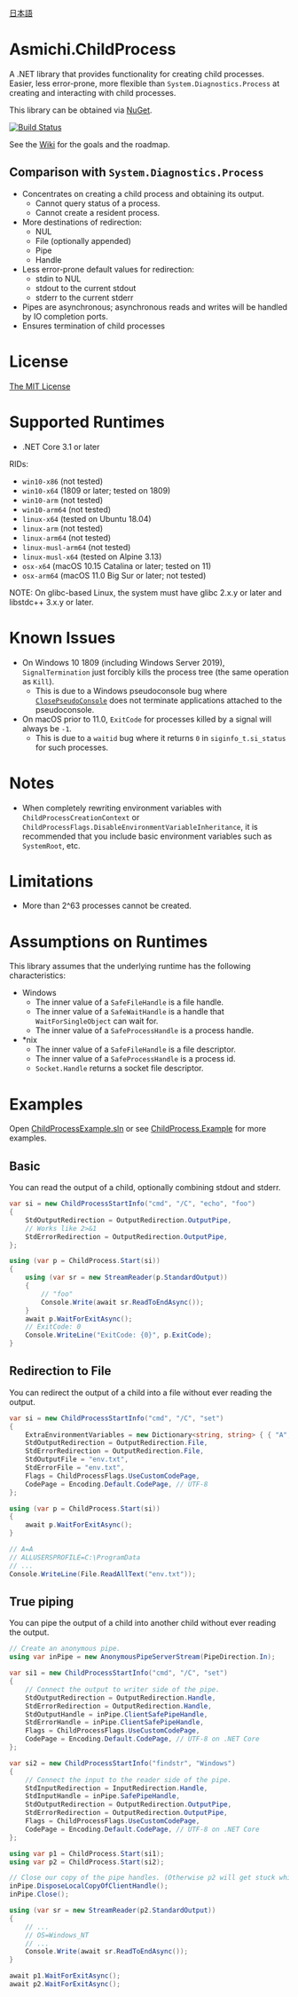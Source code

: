 [日本語](README.ja.md)

# Asmichi.ChildProcess
A .NET library that provides functionality for creating child processes. Easier, less error-prone, more flexible than `System.Diagnostics.Process` at creating and interacting with child processes.

This library can be obtained via [NuGet](https://www.nuget.org/packages/Asmichi.ChildProcess/).

[![Build Status](https://dev.azure.com/asmichi/ChildProcess/_apis/build/status/ChildProcess-CI?branchName=master)](https://dev.azure.com/asmichi/ChildProcess/_build/latest?definitionId=5&branchName=master)

See the [Wiki](https://github.com/asmichi/ChildProcess/wiki) for the goals and the roadmap.

## Comparison with `System.Diagnostics.Process`

- Concentrates on creating a child process and obtaining its output.
    - Cannot query status of a process.
    - Cannot create a resident process.
- More destinations of redirection:
    - NUL
    - File (optionally appended)
    - Pipe
    - Handle
- Less error-prone default values for redirection:
    - stdin to NUL
    - stdout to the current stdout
    - stderr to the current stderr
- Pipes are asynchronous; asynchronous reads and writes will be handled by IO completion ports.
- Ensures termination of child processes

# License

[The MIT License](LICENSE)

# Supported Runtimes

- .NET Core 3.1 or later

RIDs:

- `win10-x86` (not tested)
- `win10-x64` (1809 or later; tested on 1809)
- `win10-arm` (not tested)
- `win10-arm64` (not tested)
- `linux-x64` (tested on Ubuntu 18.04)
- `linux-arm` (not tested)
- `linux-arm64` (not tested)
- `linux-musl-arm64` (not tested)
- `linux-musl-x64` (tested on Alpine 3.13)
- `osx-x64` (macOS 10.15 Catalina or later; tested on 11)
- `osx-arm64` (macOS 11.0 Big Sur or later; not tested)

NOTE: On glibc-based Linux, the system must have glibc 2.x.y or later and libstdc++ 3.x.y or later.

# Known Issues

- On Windows 10 1809 (including Windows Server 2019), `SignalTermination` just forcibly kills the process tree (the same operation as `Kill`).
    - This is due to a Windows pseudoconsole bug where [`ClosePseudoConsole`](https://docs.microsoft.com/en-us/windows/console/closepseudoconsole) does not terminate applications attached to the pseudoconsole.
- On macOS prior to 11.0, `ExitCode` for processes killed by a signal will always be `-1`.
    - This is due to a `waitid` bug where it returns `0` in `siginfo_t.si_status` for such processes.

# Notes

- When completely rewriting environment variables with `ChildProcessCreationContext` or `ChildProcessFlags.DisableEnvironmentVariableInheritance`, it is recommended that you include basic environment variables such as `SystemRoot`, etc.

# Limitations

- More than 2^63 processes cannot be created.

# Assumptions on Runtimes

This library assumes that the underlying runtime has the following characteristics:

- Windows
    - The inner value of a `SafeFileHandle` is a file handle.
    - The inner value of a `SafeWaitHandle` is a handle that `WaitForSingleObject` can wait for.
    - The inner value of a `SafeProcessHandle` is a process handle.
- *nix
    - The inner value of a `SafeFileHandle` is a file descriptor.
    - The inner value of a `SafeProcessHandle` is a process id.
    - `Socket.Handle` returns a socket file descriptor.

# Examples

Open [ChildProcessExample.sln](ChildProcessExample.sln) or see [ChildProcess.Example](src/ChildProcess.Example/) for more examples.

## Basic

You can read the output of a child, optionally combining stdout and stderr.

```cs
var si = new ChildProcessStartInfo("cmd", "/C", "echo", "foo")
{
    StdOutputRedirection = OutputRedirection.OutputPipe,
    // Works like 2>&1
    StdErrorRedirection = OutputRedirection.OutputPipe,
};

using (var p = ChildProcess.Start(si))
{
    using (var sr = new StreamReader(p.StandardOutput))
    {
        // "foo"
        Console.Write(await sr.ReadToEndAsync());
    }
    await p.WaitForExitAsync();
    // ExitCode: 0
    Console.WriteLine("ExitCode: {0}", p.ExitCode);
}
```

## Redirection to File

You can redirect the output of a child into a file without ever reading the output.

```cs
var si = new ChildProcessStartInfo("cmd", "/C", "set")
{
    ExtraEnvironmentVariables = new Dictionary<string, string> { { "A", "A" } },
    StdOutputRedirection = OutputRedirection.File,
    StdErrorRedirection = OutputRedirection.File,
    StdOutputFile = "env.txt",
    StdErrorFile = "env.txt",
    Flags = ChildProcessFlags.UseCustomCodePage,
    CodePage = Encoding.Default.CodePage, // UTF-8
};

using (var p = ChildProcess.Start(si))
{
    await p.WaitForExitAsync();
}

// A=A
// ALLUSERSPROFILE=C:\ProgramData
// ...
Console.WriteLine(File.ReadAllText("env.txt"));
```

## True piping

You can pipe the output of a child into another child without ever reading the output.

```cs
// Create an anonymous pipe.
using var inPipe = new AnonymousPipeServerStream(PipeDirection.In);

var si1 = new ChildProcessStartInfo("cmd", "/C", "set")
{
    // Connect the output to writer side of the pipe.
    StdOutputRedirection = OutputRedirection.Handle,
    StdErrorRedirection = OutputRedirection.Handle,
    StdOutputHandle = inPipe.ClientSafePipeHandle,
    StdErrorHandle = inPipe.ClientSafePipeHandle,
    Flags = ChildProcessFlags.UseCustomCodePage,
    CodePage = Encoding.Default.CodePage, // UTF-8 on .NET Core
};

var si2 = new ChildProcessStartInfo("findstr", "Windows")
{
    // Connect the input to the reader side of the pipe.
    StdInputRedirection = InputRedirection.Handle,
    StdInputHandle = inPipe.SafePipeHandle,
    StdOutputRedirection = OutputRedirection.OutputPipe,
    StdErrorRedirection = OutputRedirection.OutputPipe,
    Flags = ChildProcessFlags.UseCustomCodePage,
    CodePage = Encoding.Default.CodePage, // UTF-8 on .NET Core
};

using var p1 = ChildProcess.Start(si1);
using var p2 = ChildProcess.Start(si2);

// Close our copy of the pipe handles. (Otherwise p2 will get stuck while reading from the pipe.)
inPipe.DisposeLocalCopyOfClientHandle();
inPipe.Close();

using (var sr = new StreamReader(p2.StandardOutput))
{
    // ...
    // OS=Windows_NT
    // ...
    Console.Write(await sr.ReadToEndAsync());
}

await p1.WaitForExitAsync();
await p2.WaitForExitAsync();
```
